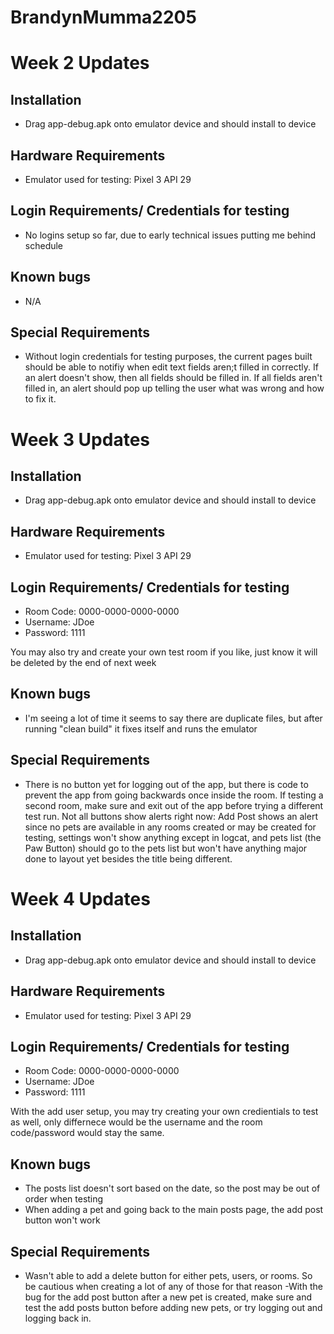 # BrandynMumma2205

# Week 2 Updates
## Installation
- Drag app-debug.apk onto emulator device and should install to device

## Hardware Requirements
- Emulator used for testing: Pixel 3 API 29

## Login Requirements/ Credentials for testing
- No logins setup so far, due to early technical issues putting me behind schedule

## Known bugs
- N/A

## Special Requirements
- Without login credentials for testing purposes, the current pages built should be able to notifiy when edit text fields aren;t filled in correctly. If an alert doesn't show, then all fields should be filled in. If all fields aren't filled in, an alert should pop up telling the user what was wrong and how to fix it. 


# Week 3 Updates
## Installation
- Drag app-debug.apk onto emulator device and should install to device

## Hardware Requirements
- Emulator used for testing: Pixel 3 API 29

## Login Requirements/ Credentials for testing
- Room Code: 0000-0000-0000-0000
- Username: JDoe
- Password: 1111

You may also try and create your own test room if you like, just know it will be deleted by the end of next week

## Known bugs
- I'm seeing a lot of time it seems to say there are duplicate files, but after running "clean build" it fixes itself and runs the emulator
## Special Requirements
- There is no button yet for logging out of the app, but there is code to prevent the app from going backwards once inside the room. If testing a second room, make sure and exit out of the app before trying a different test run. Not all buttons show alerts right now: Add Post shows an alert since no pets are available in any rooms created or may be created for testing, settings won't show anything except in logcat, and pets list (the Paw Button) should go to the pets list but won't have anything major done to layout yet besides the title being different.


# Week 4 Updates
## Installation
- Drag app-debug.apk onto emulator device and should install to device

## Hardware Requirements
- Emulator used for testing: Pixel 3 API 29

## Login Requirements/ Credentials for testing
- Room Code: 0000-0000-0000-0000
- Username: JDoe
- Password: 1111

With the add user setup, you may try creating your own credientials to test as well, only differnece would be the username and the room code/password would stay the same.

## Known bugs
- The posts list doesn't sort based on the date, so the post may be out of order when testing
- When adding a pet and going back to the main posts page, the add post button won't work

## Special Requirements
- Wasn't able to add a delete button for either pets, users, or rooms. So be cautious when creating a lot of any of those for that reason
-With the bug for the add post button after a new pet is created, make sure and test the add posts button before adding new pets, or try logging out and logging back in.
